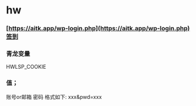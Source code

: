 # hw
### [https://aitk.app/wp-login.php](https://aitk.app/wp-login.php)签到
### 青龙变量  
HWLSP_COOKIE
### 值；  
账号or邮箱 密码 格式如下: xxx&pwd=xxx
